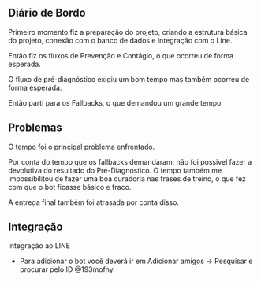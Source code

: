 ## Diário de Bordo

Primeiro momento fiz a preparação do projeto, criando a estrutura básica do projeto, conexão com o banco de dados e integração com o Line.

Então fiz os fluxos de Prevenção e Contágio, o que ocorreu de forma esperada.

O fluxo de pré-diagnóstico exigiu um bom tempo mas também ocorreu de forma esperada.

Então parti para os Fallbacks, o que demandou um grande tempo.

## Problemas

O tempo foi o principal problema enfrentado.

Por conta do tempo que os fallbacks demandaram, não foi possivel fazer a devolutiva do resultado do Pré-Diagnóstico. O tempo também me impossibilitou de fazer uma boa curadoria nas frases de treino, o que fez com que o bot ficasse básico e fraco.

A entrega final também foi atrasada por conta disso.

## Integração

Integração ao LINE
- Para adicionar o bot você deverá ir em Adicionar amigos -> Pesquisar e procurar pelo ID @193mofny.
